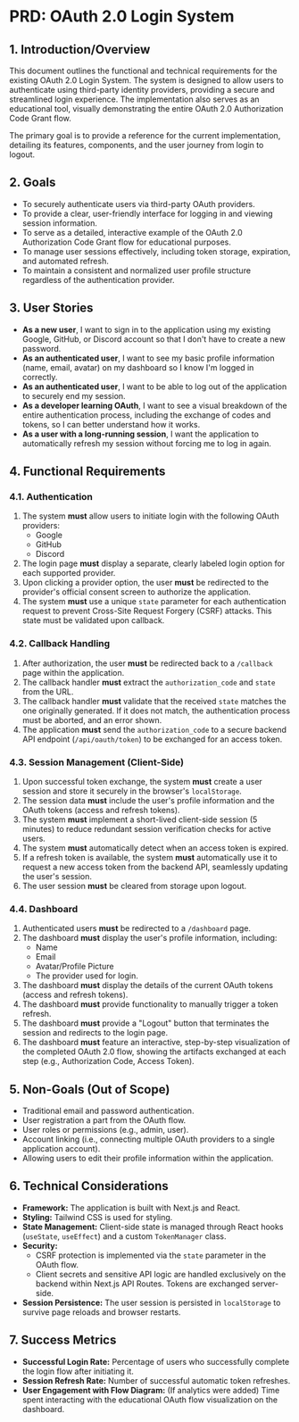 
# PRD: OAuth 2.0 Login System

## 1. Introduction/Overview

This document outlines the functional and technical requirements for the existing OAuth 2.0 Login System. The system is designed to allow users to authenticate using third-party identity providers, providing a secure and streamlined login experience. The implementation also serves as an educational tool, visually demonstrating the entire OAuth 2.0 Authorization Code Grant flow.

The primary goal is to provide a reference for the current implementation, detailing its features, components, and the user journey from login to logout.

## 2. Goals

*   To securely authenticate users via third-party OAuth providers.
*   To provide a clear, user-friendly interface for logging in and viewing session information.
*   To serve as a detailed, interactive example of the OAuth 2.0 Authorization Code Grant flow for educational purposes.
*   To manage user sessions effectively, including token storage, expiration, and automated refresh.
*   To maintain a consistent and normalized user profile structure regardless of the authentication provider.

## 3. User Stories

*   **As a new user**, I want to sign in to the application using my existing Google, GitHub, or Discord account so that I don't have to create a new password.
*   **As an authenticated user**, I want to see my basic profile information (name, email, avatar) on my dashboard so I know I'm logged in correctly.
*   **As an authenticated user**, I want to be able to log out of the application to securely end my session.
*   **As a developer learning OAuth**, I want to see a visual breakdown of the entire authentication process, including the exchange of codes and tokens, so I can better understand how it works.
*   **As a user with a long-running session**, I want the application to automatically refresh my session without forcing me to log in again.

## 4. Functional Requirements

### 4.1. Authentication
1.  The system **must** allow users to initiate login with the following OAuth providers:
    *   Google
    *   GitHub
    *   Discord
2.  The login page **must** display a separate, clearly labeled login option for each supported provider.
3.  Upon clicking a provider option, the user **must** be redirected to the provider's official consent screen to authorize the application.
4.  The system **must** use a unique `state` parameter for each authentication request to prevent Cross-Site Request Forgery (CSRF) attacks. This state must be validated upon callback.

### 4.2. Callback Handling
1.  After authorization, the user **must** be redirected back to a `/callback` page within the application.
2.  The callback handler **must** extract the `authorization_code` and `state` from the URL.
3.  The callback handler **must** validate that the received `state` matches the one originally generated. If it does not match, the authentication process must be aborted, and an error shown.
4.  The application **must** send the `authorization_code` to a secure backend API endpoint (`/api/oauth/token`) to be exchanged for an access token.

### 4.3. Session Management (Client-Side)
1.  Upon successful token exchange, the system **must** create a user session and store it securely in the browser's `localStorage`.
2.  The session data **must** include the user's profile information and the OAuth tokens (access and refresh tokens).
3.  The system **must** implement a short-lived client-side session (5 minutes) to reduce redundant session verification checks for active users.
4.  The system **must** automatically detect when an access token is expired.
5.  If a refresh token is available, the system **must** automatically use it to request a new access token from the backend API, seamlessly updating the user's session.
6.  The user session **must** be cleared from storage upon logout.

### 4.4. Dashboard
1.  Authenticated users **must** be redirected to a `/dashboard` page.
2.  The dashboard **must** display the user's profile information, including:
    *   Name
    *   Email
    *   Avatar/Profile Picture
    *   The provider used for login.
3.  The dashboard **must** display the details of the current OAuth tokens (access and refresh tokens).
4.  The dashboard **must** provide functionality to manually trigger a token refresh.
5.  The dashboard **must** provide a "Logout" button that terminates the session and redirects to the login page.
6.  The dashboard **must** feature an interactive, step-by-step visualization of the completed OAuth 2.0 flow, showing the artifacts exchanged at each step (e.g., Authorization Code, Access Token).

## 5. Non-Goals (Out of Scope)

*   Traditional email and password authentication.
*   User registration a part from the OAuth flow.
*   User roles or permissions (e.g., admin, user).
*   Account linking (i.e., connecting multiple OAuth providers to a single application account).
*   Allowing users to edit their profile information within the application.

## 6. Technical Considerations

*   **Framework:** The application is built with Next.js and React.
*   **Styling:** Tailwind CSS is used for styling.
*   **State Management:** Client-side state is managed through React hooks (`useState`, `useEffect`) and a custom `TokenManager` class.
*   **Security:**
    *   CSRF protection is implemented via the `state` parameter in the OAuth flow.
    *   Client secrets and sensitive API logic are handled exclusively on the backend within Next.js API Routes. Tokens are exchanged server-side.
*   **Session Persistence:** The user session is persisted in `localStorage` to survive page reloads and browser restarts.

## 7. Success Metrics

*   **Successful Login Rate:** Percentage of users who successfully complete the login flow after initiating it.
*   **Session Refresh Rate:** Number of successful automatic token refreshes.
*   **User Engagement with Flow Diagram:** (If analytics were added) Time spent interacting with the educational OAuth flow visualization on the dashboard.
